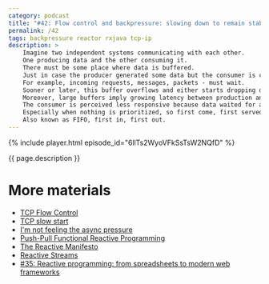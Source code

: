 ```yaml
---
category: podcast
title: "#42: Flow control and backpressure: slowing down to remain stable"
permalink: /42
tags: backpressure reactor rxjava tcp-ip
description: >
    Imagine two independent systems communicating with each other.
    One producing data and the other consuming it.
    There must be some place where data is buffered.
    Just in case the producer generated some data but the consumer is currently busy.
    For example, incoming requests, messages, packets - must wait.
    Sooner or later, this buffer overflows and either starts dropping data or crashes altogether.
    Moreover, large buffers imply growing latency between production and consumption.
    The consumer is perceived less responsive because data waited for a long time in queue.
    Especially when nothing is prioritized, so first come, first served.
    Also known as FIFO, first in, first out.
---
```


{% include player.html episode_id="6llTs2WyoVFkSsTsW2NQfD" %}

{{ page.description }}

<!--
Backpressure is a mechanism of automatically slowing down the producer when the consumer can't keep up with the incoming data.
This term was popularized recently with many reactive libraries flourishing.
But it's much older.
TCP/IP protocol used throughout the Internet has flow control mechanism built-in.
To fully appreciate it let's first think how TCP works.
We have two ends, one sending data and the other receiving it.
The receiving end has a receive buffer where data waits to be processed.
If the receiver is busy, data sits in that buffer.
Whenever data is received, the receiver sends back acknowledgment.
That ACK packet not only confirms how many bytes we received successfully.
It also notifies how many bytes we have left in the receiving buffer.

This algorithm has two great advantages.
First of all, if the sender doesn't get an acknowledgement, it won't send more data.
To improve the throughput there's actually a sliding window.
The sender can push data without receiving ACK, hoping it'll arrive sooner or later.
If not, it'll stop.
Moreover, if the receiving window is full, the sender will also stop.
So TCP naturally adapts to the speed of the receiver when sending data.
This is called flow control.

It even goes the extra mile by introducing congestion control.
This mechanism prevents the network from saturating the available bandwidth.
TCP starts slowly and gradually increases the throughput until it experiences congestion.
Then it goes back a bit and finds the optimal speed.

As you can see, TCP deals with varying sender/receiver capabilities in a natural and transparent way.
Like everything in IT, old ideas are rephrased and sold like new ones, over and over again.
Backpressure in reactive libraries like RxJava and Reactor is inspired by TCP.
Imagine you have two components within the same application.
They communicate with each other by message passing.
Without backpressure the queue between them may grow indefinitely.
But because the consumer is aware of its limitations, it does not allow that.
Rather than blindly receiving and accepting data, it explicitly asks for a given number of events.
The producer _should_ honor that request.
Honouring means slowing down the production of events.
Of course, not all sources can be slowed down.

To make matters worse, often producers consume events on their own as well.
They simply receive, transform and forward events.
Imagine an event-driven architecture where dozens of components send and receive data constantly.
In such a scenario, the producer must forward the desired number of events to its producer.
Over time, the system tends to self-tune itself.
Data is not piling up, but all components are working at their full capacity.

This is sometimes called a push-pull model.
The producer pushes data to the consumer.
But the consumer pulls data, based on its current processing capacity.

That's it, thanks for listening, bye!
-->

# More materials

* [TCP Flow Control](https://www.brianstorti.com/tcp-flow-control/)
* [TCP slow start](https://developer.mozilla.org/en-US/docs/Glossary/TCP_slow_start)
* [I'm not feeling the async pressure](https://lucumr.pocoo.org/2020/1/1/async-pressure/)
* [Push-Pull Functional Reactive Programming](http://conal.net/papers/push-pull-frp/push-pull-frp.pdf)
* [The Reactive Manifesto](https://www.reactivemanifesto.org/)
* [Reactive Streams](https://www.reactive-streams.org/)
* [#35: Reactive programming: from spreadsheets to modern web frameworks](https://256.nurkiewicz.com/35)


